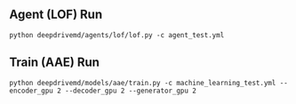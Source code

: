 ## Agent (LOF) Run

```
python deepdrivemd/agents/lof/lof.py -c agent_test.yml
```

## Train (AAE) Run

```
python deepdrivemd/models/aae/train.py -c machine_learning_test.yml --encoder_gpu 2 --decoder_gpu 2 --generator_gpu 2
```
